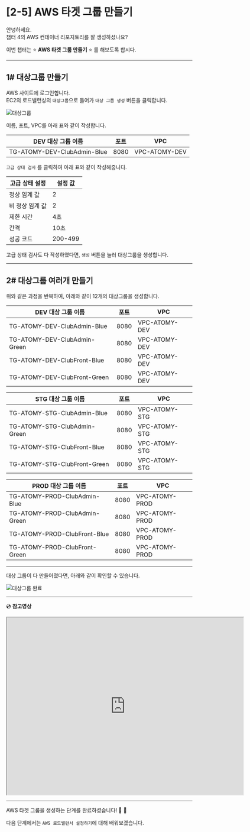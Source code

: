 # [2-5] AWS 타겟 그룹 만들기

안녕하세요.       
챕터 4의 AWS 컨테이너 리포지토리를 잘 생성하셨나요?

이번 챕터는 :star: **AWS 타겟 그룹 만들기** :star: 를 해보도록 합시다.

---

## 1# 대상그룹 만들기

AWS 사이트에 로그인합니다.        
EC2의 로드밸런싱의 `대상그룹`으로 들어가 `대상 그룹 생성` 버튼을 클릭합니다.

![대상그룹](https://user-images.githubusercontent.com/54167990/65410030-463b6f80-de24-11e9-8dad-4ff0ee5c0438.png)


이름, 포트, VPC를 아래 표와 같이 작성합니다.

DEV 대상 그룹 이름 | 포트 | VPC  
----| ---- | ----  
TG-ATOMY-DEV-ClubAdmin-Blue | 8080 | VPC-ATOMY-DEV  

`고급 상태 검사` 를 클릭하여 아래 표와 같이 작성해줍니다.

고급 상태 설정 | 설정 값  
---- | ----   
정상 임계 값 | 2
비 정상 임계 값 | 2 
제한 시간 | 4초
간격 | 10초 
성공 코드 | 200-499

고급 상태 검사도 다 작성하였다면, `생성` 버튼을 눌러 대상그룹을 생성합니다.

---

## 2# 대상그룹 여러개 만들기

위와 같은 과정을 반복하여, 아래와 같이 12개의 대상그룹을 생성합니다.

DEV 대상 그룹 이름 | 포트 | VPC  
----| ---- | ----  
TG-ATOMY-DEV-ClubAdmin-Blue | 8080 | VPC-ATOMY-DEV  
TG-ATOMY-DEV-ClubAdmin-Green | 8080 | VPC-ATOMY-DEV  
TG-ATOMY-DEV-ClubFront-Blue | 8080 | VPC-ATOMY-DEV  
TG-ATOMY-DEV-ClubFront-Green | 8080 | VPC-ATOMY-DEV  

STG 대상 그룹 이름 | 포트 | VPC  
----| ---- | ----  
TG-ATOMY-STG-ClubAdmin-Blue | 8080 | VPC-ATOMY-STG  
TG-ATOMY-STG-ClubAdmin-Green | 8080 | VPC-ATOMY-STG  
TG-ATOMY-STG-ClubFront-Blue | 8080 | VPC-ATOMY-STG  
TG-ATOMY-STG-ClubFront-Green | 8080 | VPC-ATOMY-STG  

PROD 대상 그룹 이름 | 포트 | VPC  
----| ---- | ----  
TG-ATOMY-PROD-ClubAdmin-Blue | 8080 | VPC-ATOMY-PROD  
TG-ATOMY-PROD-ClubAdmin-Green | 8080 | VPC-ATOMY-PROD  
TG-ATOMY-PROD-ClubFront-Blue | 8080 | VPC-ATOMY-PROD  
TG-ATOMY-PROD-ClubFront-Green | 8080 | VPC-ATOMY-PROD  

---

대상 그룹이 다 만들어졌다면, 아래와 같이 확인할 수 있습니다.

![대상그룹 완료](https://user-images.githubusercontent.com/54167990/65410592-b8f91a80-de25-11e9-8421-9fa8e85c6681.png)

---

:cd: **참고영상**

<iframe src="https://drive.google.com/file/d/14kpy60vA9fHLl4LiMDauss5OKHT9Seta/preview" width="640" height="480"></iframe>

---

AWS 타겟 그룹을 생성하는 단계를 완료하셨습니다! :clap: :clap:

다음 단계에서는 `AWS 로드밸런서 설정하기`에 대해 배워보겠습니다.
